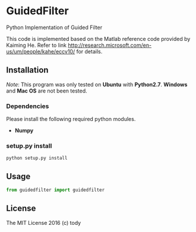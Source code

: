 # GuidedFilter
Python Implementation of Guided Filter

This code is implemented based on the Matlab reference code provided by Kaiming He.
Refer to link http://research.microsoft.com/en-us/um/people/kahe/eccv10/ for details.

## Installation

*Note*: This program was only tested on **Ubuntu** with **Python2.7**.
**Windows** and **Mac OS** are not been tested.

### Dependencies
Please install the following required python modules.
* **Numpy**

### setup.py install
```
python setup.py install
```

## Usage
``` python
from guidedfilter import guidedfilter
```


## License

The MIT License 2016 (c) tody
